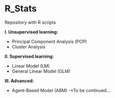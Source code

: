 # R_Stats
Repository with R scripts

**I. Unsupervised learning:**
- Principal Component Analysis (PCP)
- Cluster Analysis

**II. Supervised learning:**
- Linear Model (LM)
- General Linear Model (GLM)

**III. Advanced:**
- Agent-Based Model (ABM)
-*To be continued...
